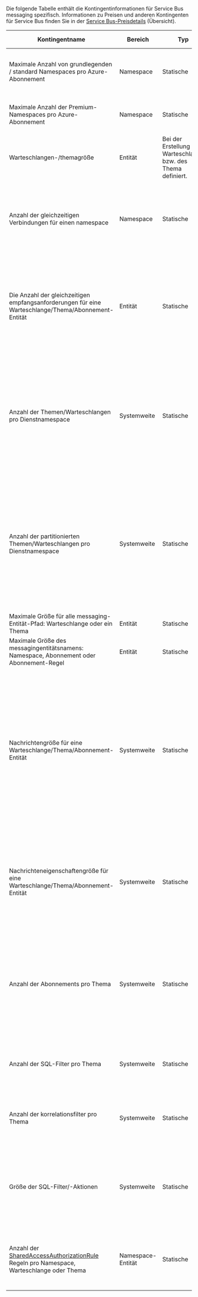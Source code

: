 Die folgende Tabelle enthält die Kontingentinformationen für Service Bus messaging spezifisch. Informationen zu Preisen und anderen Kontingenten für Service Bus finden Sie in der [Service Bus-Preisdetails](https://azure.microsoft.com/pricing/details/service-bus/) (Übersicht).

| Kontingentname | Bereich | Typ | Verhalten beim überschreiten | Wert |
| --- | --- | --- | --- | --- |
| Maximale Anzahl von grundlegenden / standard Namespaces pro Azure-Abonnement |Namespace |Statische |Nachfolgende Anforderungen für zusätzliche Namespaces für grundlegende / standard werden vom Portal abgelehnt werden. |100|
| Maximale Anzahl der Premium-Namespaces pro Azure-Abonnement |Namespace |Statische |Nachfolgende Anforderungen für zusätzliche Premium-Namespaces werden vom Portal abgelehnt werden. |10 |
| Warteschlangen-/themagröße |Entität |Bei der Erstellung der Warteschlange bzw. des Thema definiert. |Eingehende Nachrichten abgelehnt, und der aufrufende Code eine Ausnahme empfangen. |1, 2, 3, 4 oder 5 GB.<br /><br />Wenn [Partitionierung](../articles/service-bus-messaging/service-bus-partitioning.md) ist aktiviert, wird die maximale Warteschlangen-/themengröße 80 GB. |
| Anzahl der gleichzeitigen Verbindungen für einen namespace |Namespace |Statische |Nachfolgende Anforderungen für weitere Verbindungen zurückgewiesen, und der aufrufende Code eine Ausnahme empfangen. REST-Vorgänge sind für gleichzeitige TCP-Verbindungen nicht gezählt. |NetMessaging: 1.000<br /><br />AMQP: 5.000 |
| Die Anzahl der gleichzeitigen empfangsanforderungen für eine Warteschlange/Thema/Abonnement-Entität |Entität |Statische |Empfangen Sie nachfolgende Anforderungen werden abgelehnt und vom aufrufenden Code wird eine Ausnahme empfangen. Dieses Kontingent gilt für die kombinierte Anzahl gleichzeitiger Empfangsvorgänge für alle Abonnements eines Themas. |5,000 |
| Anzahl der Themen/Warteschlangen pro Dienstnamespace |Systemweite |Statische |Nachfolgende Anforderungen für die Erstellung eines neuen Themas oder einer Warteschlange für den Dienstnamespace werden zurückgewiesen. Als Ergebnis, wenn die Konfiguration über die [Azure-Portal][Azure portal], eine Fehlermeldung generiert werden. Wenn aus der Verwaltungs-API aufgerufen wird, werden der aufrufende Code eine Ausnahme empfangen. |10,000<br /><br />Die Gesamtzahl der Themen und Warteschlangen in einem Dienstnamespace muss kleiner als oder gleich 10.000 sein.<br/>Dies gilt nicht für Premium wie alle Entitäten partitioniert werden. |
| Anzahl der partitionierten Themen/Warteschlangen pro Dienstnamespace |Systemweite |Statische |Nachfolgende Anforderungen für die Erstellung eines neuen partitionierten Themas oder einer Warteschlange für den Dienstnamespace werden zurückgewiesen. Als Ergebnis, wenn die Konfiguration über die [Azure-Portal][Azure portal], eine Fehlermeldung generiert werden. Bei einem Aufruf in das Verwaltungs-API eine **QuotaExceededException** Ausnahme wird vom aufrufenden Code empfangen werden. |Ebenen Basic und Standard - 100<br />[Premium](../articles/service-bus-messaging/service-bus-premium-messaging.md) -1.000 (pro messaging-Einheit)<br/><br />Jede partitionierte Warteschlange oder ein Thema Aktivierungsdiensten wird für das Kontingent von 10.000 Entitäten pro Namespace. |
| Maximale Größe für alle messaging-Entität-Pfad: Warteschlange oder ein Thema |Entität |Statische |- |260 Zeichen enthalten |
| Maximale Größe des messagingentitätsnamens: Namespace, Abonnement oder Abonnement-Regel |Entität |Statische |- |50 Zeichen |
| Nachrichtengröße für eine Warteschlange/Thema/Abonnement-Entität |Systemweite |Statische |Eingehende Nachrichten, die diese Kontingente überschreiten zurückgewiesen, und der aufrufende Code eine Ausnahme empfangen. |Maximale Nachrichtengröße: 256KB ([Standardebene](../articles/service-bus-messaging/service-bus-premium-messaging.md)) / 1MB ([Premium-Tarif](../articles/service-bus-messaging/service-bus-premium-messaging.md)). <br /><br />**Hinweis** aufgrund von systemmehraufwand dieser Grenzwert ist in der Regel etwas kleiner.<br /><br />Maximale Headergröße: 64KB<br /><br />Maximale Anzahl von Headereigenschaften im Eigenschaftenbehälter: **Byte / "int". "MaxValue"**<br /><br />Maximale Größe der Eigenschaft im Eigenschaftenbehälter: kein ausdrücklicher Grenzwert. Durch die maximale Headergröße beschränkt. |
| Nachrichteneigenschaftengröße für eine Warteschlange/Thema/Abonnement-Entität |Systemweite |Statische |Ein **SerializationException** wird die Ausnahme generiert. |Maximale nachrichteneigenschaftengröße für jede Eigenschaft beträgt 32K. Die kumulierte Größe aller Eigenschaften darf 64 K nicht überschreiten. Dies gilt für den gesamten Header der der ["brokeredmessage"](https://msdn.microsoft.com/library/microsoft.servicebus.messaging.brokeredmessage.aspx), verfügt sowohl über Benutzereigenschaften sowie Systemeigenschaften (z. B. [SequenceNumber](https://msdn.microsoft.com/library/microsoft.servicebus.messaging.brokeredmessage.sequencenumber.aspx), [Bezeichnung](https://msdn.microsoft.com/library/microsoft.servicebus.messaging.brokeredmessage.label.aspx), [MessageId](https://msdn.microsoft.com/library/microsoft.servicebus.messaging.brokeredmessage.messageid.aspx)usw.). |
| Anzahl der Abonnements pro Thema |Systemweite |Statische |Nachfolgende Anforderungen zum Erstellen weiterer Abonnements für das Thema werden zurückgewiesen. Daher wird über das Portal konfiguriert wird, eine Fehlermeldung angezeigt werden. Wenn Sie aus der Verwaltungs-API aufgerufen, wenn, die der aufrufende Code eine Ausnahme empfängt. |2,000 |
| Anzahl der SQL-Filter pro Thema |Systemweite |Statische |Nachfolgende Anforderungen zum Erstellen weiterer Filter für das Thema zurückgewiesen, und der aufrufende Code eine Ausnahme empfangen. |2,000 |
| Anzahl der korrelationsfilter pro Thema |Systemweite |Statische |Nachfolgende Anforderungen zum Erstellen weiterer Filter für das Thema zurückgewiesen, und der aufrufende Code eine Ausnahme empfangen. |100,000 |
| Größe der SQL-Filter/-Aktionen |Systemweite |Statische |Nachfolgende Anforderungen zum Erstellen weiterer Filter werden zurückgewiesen, und der aufrufende Code eine Ausnahme empfangen. |Maximale Länge der filterbedingungszeichenfolge: 1024 (1 KB).<br /><br />Maximale Länge der regelaktionszeichenfolge: 1024 (1 KB).<br /><br />Maximale Anzahl von Ausdrücken pro Regelaktion: 32. |
| Anzahl der [SharedAccessAuthorizationRule](https://msdn.microsoft.com/library/azure/microsoft.servicebus.messaging.sharedaccessauthorizationrule.aspx) Regeln pro Namespace, Warteschlange oder Thema |Namespace-Entität |Statische |Nachfolgende Anforderungen zum Erstellen von zusätzlichen Regeln werden abgelehnt und vom aufrufenden Code wird eine Ausnahme empfangen. |Maximale Anzahl von Regeln: 12. <br /><br /> Regeln, die für einen Service Bus-Namespace konfiguriert sind, gelten für alle Warteschlangen und Themen in diesem Namespace. |

[Azure portal]: https://portal.azure.com